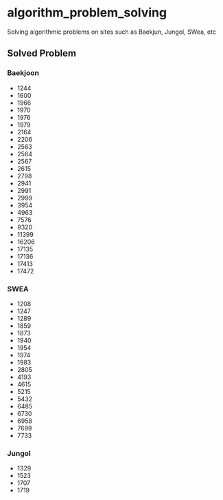 # algorithm_problem_solving
Solving algorithmic problems on sites such as Baekjun, Jungol, SWea, etc

## Solved Problem

### Baekjoon
* 1244
* 1600
* 1966
* 1970
* 1976
* 1979
* 2164
* 2206
* 2563
* 2564
* 2567
* 2615
* 2798
* 2941
* 2991
* 2999
* 3954
* 4963
* 7576
* 8320
* 11399
* 16206
* 17135
* 17136
* 17413
* 17472

### SWEA
* 1208
* 1247
* 1289
* 1859
* 1873
* 1940
* 1954
* 1974
* 1983
* 2805
* 4193
* 4615
* 5215
* 5432
* 6485
* 6730
* 6958
* 7699
* 7733

### Jungol
* 1329
* 1523
* 1707
* 1719